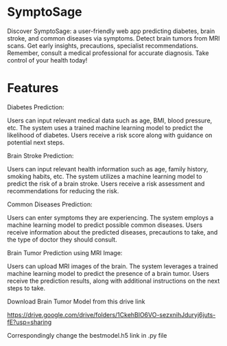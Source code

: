 # SymptoSage
 Discover SymptoSage: a user-friendly web app predicting diabetes, brain stroke, and common diseases via symptoms. Detect brain tumors from MRI scans. Get early insights, precautions, specialist recommendations. Remember, consult a medical professional for accurate diagnosis. Take control of your health today!
 
# Features
Diabetes Prediction:

Users can input relevant medical data such as age, BMI, blood pressure, etc.
The system uses a trained machine learning model to predict the likelihood of diabetes.
Users receive a risk score along with guidance on potential next steps.

Brain Stroke Prediction:

Users can input relevant health information such as age, family history, smoking habits, etc.
The system utilizes a machine learning model to predict the risk of a brain stroke.
Users receive a risk assessment and recommendations for reducing the risk.

Common Diseases Prediction:

Users can enter symptoms they are experiencing.
The system employs a machine learning model to predict possible common diseases.
Users receive information about the predicted diseases, precautions to take, and the type of doctor they should consult.

Brain Tumor Prediction using MRI Image:

Users can upload MRI images of the brain.
The system leverages a trained machine learning model to predict the presence of a brain tumor.
Users receive the prediction results, along with additional instructions on the next steps to take.

Download Brain Tumor Model from this drive link

https://drive.google.com/drive/folders/1CkehBlO6VO-sezxnihJduryj6juts-fE?usp=sharing

Correspondingly change the bestmodel.h5 link in .py file


